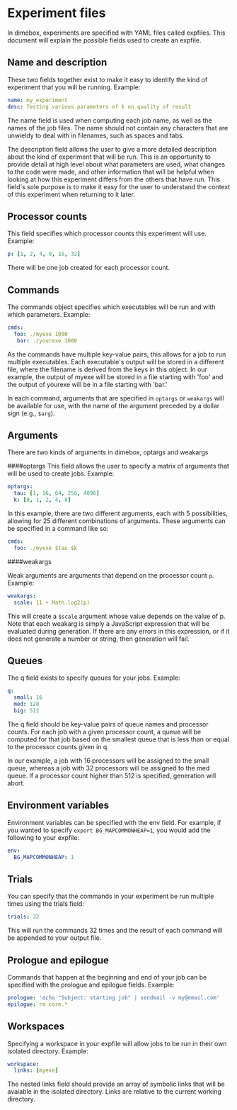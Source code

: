 Experiment files
===

In dimebox, experiments are specified with YAML files called expfiles. This document will explain the possible fields used to create an expfile.

Name and description
---
These two fields together exist to make it easy to identify the kind of experiment that you will be running. Example:
```yml
name: my_experiment
desc: Testing various parameters of k on quality of result
```
The name field is used when computing each job name, as well as the names of the job files. The name should not contain any characters that are unwieldy to deal with in filenames, such as spaces and tabs.

The description field allows the user to give a more detailed description about the kind of experiment that will be run. This is an opportunity to provide detail at high level about what parameters are used, what changes to the code were made, and other information that will be helpful when looking at how this experiment differs from the others that have run. This field's sole purpose is to make it easy for the user to understand the context of this experiment when returning to it later.

Processor counts
---
This field specifies which processor counts this experiment will use. Example:
```yml
p: [1, 2, 4, 8, 16, 32]
```
There will be one job created for each processor count.

Commands
---
The commands object specifies which executables will be run and with which parameters. Example:
```yml
cmds:
  foo: ./myexe 1000
   bar: ./yourexe 1000
```
  As the commands have multiple key-value pairs, this allows for a job to run multiple executables. Each executable's output will be stored in a different file, where the filename is derived from the keys in this object. In our example, the output of myexe will be stored in a file starting with 'foo' and the output of yourexe will be in a file starting with 'bar.'

In each command, arguments that are specified in ```optargs``` or ```weakargs``` will be available for use, with the name of the argument preceded by a dollar sign (e.g., `$arg`).

Arguments
---
There are two kinds of arguments in dimebox, optargs and weakargs

####optargs
This field allows the user to specify a matrix of arguments that will be used to create jobs. Example:

```yml
optargs: 
  tau: [1, 16, 64, 256, 4096]
  k: [0, 1, 2, 4, 8]
```
In this example, there are two different arguments, each with 5 possibilities, allowing for 25 different combinations of arguments. These arguments can be specified in a command like so:
```yml
cmds:
  foo: ./myexe $tau $k
```
####weakargs

Weak arguments are arguments that depend on the processor count `p`. Example:
```yml
weakargs:
  scale: 11 + Math.log2(p)
```
This will create a `$scale` argument whose value depends on the value of p. Note that each weakarg is simply a JavaScript expression that will be evaluated during  generation. If there are any errors in this expression, or if it does not generate a number or string, then generation will fail.

Queues
---
The q field exists to specify queues for your jobs. Example:
```yml
q:
  small: 16
  med: 128
  big: 512
```
The q field should be key-value pairs of queue names and processor counts. For each job with a given processor count, a queue will be computed for that job based on the smallest queue that is less than or equal to the processor counts given in q.

In our example, a job with 16 processors will be assigned to the small queue, whereas a job with 32 processors will be assigned to the med queue. If a processor count higher than 512 is specified, generation will abort.

Environment variables
---

Environment variables can be specified with the env field. For example, if you wanted to specify `export BG_MAPCOMMONHEAP=1`, you would add the following to your expfile:
```yml
env:
  BG_MAPCOMMONHEAP: 1
```

Trials
---
You can specify that the commands in your experiment be run multiple times using the trials field:
```yml
trials: 32
```

This will run the commands 32 times and the result of each command will be appended to your output file.

Prologue and epilogue
---
Commands that happen at the beginning and end of your job can be specified with the prologue and epilogue fields. Example:

```yml
prologue: 'echo "Subject: starting job" | sendmail -v my@email.com'
epilogue: rm core.*
```

Workspaces
---
Specifying a workspace in your expfile will allow jobs to be run in their own isolated directory. Example:
```yml
workspace:
  links: [myexe]
```
The nested links field should provide an array of symbolic links that will be avaiable in the isolated directory. Links are relative to the current working directory.
